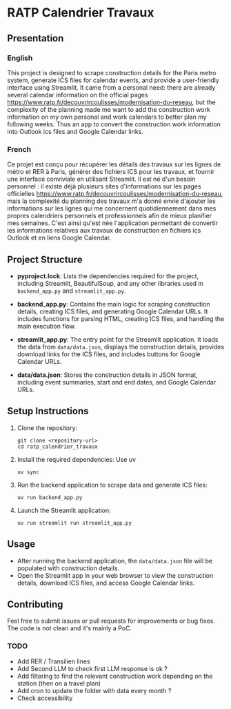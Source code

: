 # RATP Calendrier Travaux

## Presentation 
### English
This project is designed to scrape construction details for the Paris metro system, generate ICS files for calendar events, and provide a user-friendly interface using Streamlit.
It came from a personal need: there are already several calendar information on the official pages https://www.ratp.fr/decouvrircoulisses/modernisation-du-reseau, but the complexity of the planning made me want to add the construction work information on my own personal and work calendars to better plan my following weeks. Thus an app to convert the construction work information into Outlook ics files and Google Calendar links.

### French
Ce projet est conçu pour récupérer les détails des travaux sur les lignes de métro et RER à Paris, générer des fichiers ICS pour les travaux, et fournir une interface conviviale en utilisant Streamlit.
Il est né d'un besoin personnel : il existe déjà plusieurs sites d'informations sur les pages officielles https://www.ratp.fr/decouvrircoulisses/modernisation-du-reseau, mais la complexité du planning des travaux m'a donné envie d'ajouter les informations sur les lignes qui me concernent quotidiennement dans mes propres calendriers personnels et professionnels afin de mieux planifier mes semaines. C'est ainsi qu'est née l'application permettant de convertir les informations relatives aux travaux de construction en fichiers ics Outlook et en liens Google Calendar.

## Project Structure

- **pyproject.lock**: Lists the dependencies required for the project, including Streamlit, BeautifulSoup, and any other libraries used in `backend_app.py` and `streamlit_app.py`.

- **backend_app.py**: Contains the main logic for scraping construction details, creating ICS files, and generating Google Calendar URLs. It includes functions for parsing HTML, creating ICS files, and handling the main execution flow.
  
- **streamlit_app.py**: The entry point for the Streamlit application. It loads the data from `data/data.json`, displays the construction details, provides download links for the ICS files, and includes buttons for Google Calendar URLs.
  
- **data/data.json**: Stores the construction details in JSON format, including event summaries, start and end dates, and Google Calendar URLs.
  

## Setup Instructions

1. Clone the repository:
   ```
   git clone <repository-url>
   cd ratp_calendrier_travaux
   ```

2. Install the required dependencies: Use uv
   ```
   uv sync
   ```

3. Run the backend application to scrape data and generate ICS files:
   ```
   uv run backend_app.py
   ```

4. Launch the Streamlit application:
   ```
   uv run streamlit run streamlit_app.py
   ```

## Usage

- After running the backend application, the `data/data.json` file will be populated with construction details.
- Open the Streamlit app in your web browser to view the construction details, download ICS files, and access Google Calendar links.

## Contributing

Feel free to submit issues or pull requests for improvements or bug fixes. The code is not clean and it's mainly a PoC.

### TODO
- Add RER / Transilien lines
- Add Second LLM to check first LLM response is ok ?
- Add filtering to find the relevant construction work depending on the station (then on a travel plan)
- Add cron to update the folder with data every month ?
- Check accessibility